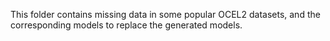 This folder contains missing data in some popular OCEL2 datasets, and the corresponding models to replace the generated models.

